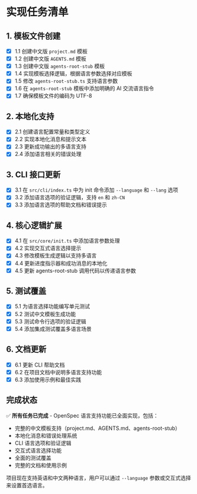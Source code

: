 # 实现任务清单

## 1. 模板文件创建
- [x] 1.1 创建中文版 `project.md` 模板
- [x] 1.2 创建中文版 `AGENTS.md` 模板
- [x] 1.3 创建中文版 `agents-root-stub` 模板
- [x] 1.4 实现模板选择逻辑，根据语言参数选择对应模板
- [x] 1.5 修改 `agents-root-stub.ts` 支持语言参数
- [x] 1.6 在 `agents-root-stub` 模板中添加明确的 AI 交流语言指令
- [x] 1.7 确保模板文件的编码为 UTF-8

## 2. 本地化支持
- [x] 2.1 创建语言配置常量和类型定义
- [x] 2.2 实现本地化消息和提示文本
- [x] 2.3 更新成功输出的多语言支持
- [x] 2.4 添加语言相关的错误处理

## 3. CLI 接口更新
- [x] 3.1 在 `src/cli/index.ts` 中为 init 命令添加 `--language` 和 `--lang` 选项
- [x] 3.2 添加语言选项的验证逻辑，支持 `en` 和 `zh-CN`
- [x] 3.3 添加语言选项的帮助文档和错误提示

## 4. 核心逻辑扩展
- [x] 4.1 在 `src/core/init.ts` 中添加语言参数处理
- [x] 4.2 实现交互式语言选择提示
- [x] 4.3 修改模板生成逻辑以支持多语言
- [x] 4.4 更新进度指示器和成功消息的本地化
- [x] 4.5 更新 agents-root-stub 调用代码以传递语言参数

## 5. 测试覆盖
- [x] 5.1 为语言选择功能编写单元测试
- [x] 5.2 测试中文模板生成功能
- [x] 5.3 测试命令行选项的验证逻辑
- [x] 5.4 添加集成测试覆盖多语言场景

## 6. 文档更新
- [x] 6.1 更新 CLI 帮助文档
- [x] 6.2 在项目文档中说明多语言支持功能
- [x] 6.3 添加使用示例和最佳实践

## 完成状态

✅ **所有任务已完成** - OpenSpec 语言支持功能已全面实现，包括：

- 完整的中文模板支持（project.md、AGENTS.md、agents-root-stub）
- 本地化消息和错误处理系统
- CLI 语言选项和验证逻辑
- 交互式语言选择功能
- 全面的测试覆盖
- 完整的文档和使用示例

项目现在支持英语和中文两种语言，用户可以通过 `--language` 参数或交互式选择来设置首选语言。